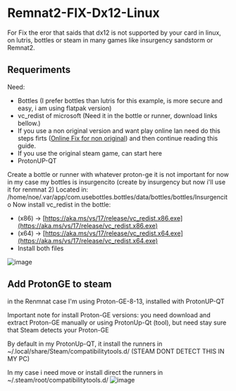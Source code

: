 # Remnat2-FIX-Dx12-Linux

For Fix the eror that saids that dx12  is not supported by your card in linux, on lutris, bottles or steam in many games like insurgency sandstorm or Remnat2. 

## Requeriments
Need:
- Bottles (I prefer bottles than lutris for this example, is more secure and easy, i am using flatpak version)
- vc_redist of microsoft (Need it in the bottle or runner, download links bellow.)
- If you use a non original version and want play online lan need do this steps firts ([Online Fix for non original](https://www.reddit.com/r/LinuxCrackSupport/comments/tqjp3z/guide_running_steamworks_fixonline_fix_with_linux/)) and then continue reading this guide.
- If you use the original steam game, can start here
- ProtonUP-QT


Create a bottle or runner with whatever proton-ge it is not important for now
in my case my bottles is insurgencito (create by insurgency but now i'll use it for renmnat 2)
Located in: /home/noe/.var/app/com.usebottles.bottles/data/bottles/bottles/Insurgencito
Now install vc_redist in the bottle:
  - (x86) -> [https://aka.ms/vs/17/release/vc_redist.x86.exe](https://aka.ms/vs/17/release/vc_redist.x86.exe)
  - (x64) -> [https://aka.ms/vs/17/release/vc_redist.x64.exe](https://aka.ms/vs/17/release/vc_redist.x64.exe)
  - Install both files
  
  ![image](https://github.com/Milor123/Renmnat-2-FIX-Dx12-Linux/assets/14153649/f4fe9126-4a77-424c-9dbe-94ef28f7e76c)

## Add ProtonGE to steam

in the Renmnat case I'm using Proton-GE-8-13, installed with ProtonUP-QT

Important note for install Proton-GE versions:
you need download and extract Proton-GE manually or using ProtonUp-Qt (tool), but need stay sure that Steam detects your Proton-GE

By default in my ProtonUp-QT, it install the runners in ~/.local/share/Steam/compatibilitytools.d/ (STEAM DONT DETECT THIS IN MY PC)

In my case i need move or install direct the runners in
~/.steam/root/compatibilitytools.d/
![image](https://github.com/Milor123/Renmnat-2-FIX-Dx12-Linux/assets/14153649/c421d2ad-a2aa-4280-b7a7-31e579841eae)
